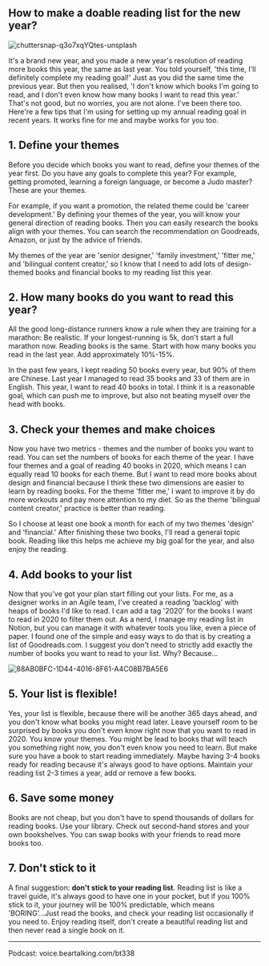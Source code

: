 ## How to make a doable reading list for the new year?

![chuttersnap-q3o7xqYQtes-unsplash](https://i.imgur.com/V2f2nrh.jpg)

It's a brand new year, and you made a new year's resolution of reading more books this year, the same as last year. You told yourself, 'this time, I'll definitely complete my reading goal!' Just as you did the same time the previous year. But then you realised, 'I don't know which books I'm going to read, and I don't even know how many books I want to read this year.' That's not good, but no worries, you are not alone. I've been there too. Here're a few tips that I'm using for setting up my annual reading goal in recent years. It works fine for me and maybe works for you too.

## 1. Define your themes

Before you decide which books you want to read, define your themes of the year first. Do you have any goals to complete this year? For example, getting promoted, learning a foreign language, or become a Judo master? These are your themes.

For example, if you want a promotion, the related theme could be 'career development.' By defining your themes of the year, you will know your general direction of reading books. Then you can easily research the books align with your themes. You can search the recommendation on Goodreads, Amazon, or just by the advice of friends. 

My themes of the year are 'senior designer,' 'family investment,' 'fitter me,' and 'bilingual content creator,' so I know that I need to add lots of design-themed books and financial books to my reading list this year.

## 2. How many books do you want to read this year?

All the good long-distance runners know a rule when they are training for a marathon: Be realistic. If your longest-running is 5k, don't start a full marathon now. Reading books is the same. Start with how many books you read in the last year. Add approximately 10%-15%.

In the past few years, I kept reading 50 books every year, but 90% of them are Chinese. Last year I managed to read 35 books and 33 of them are in English. This year, I want to read 40 books in total. I think it is a reasonable goal, which can push me to improve, but also not beating myself over the head with books.

## 3. Check your themes and make choices

Now you have two metrics - themes and the number of books you want to read. You can set the numbers of books for each theme of the year. I have four themes and a goal of reading 40 books in 2020, which means I can equally read 10 books for each theme. But I want to read more books about design and financial because I think these two dimensions are easier to learn by reading books. For the theme 'fitter me,' I want to improve it by do more workouts and pay more attention to my diet. So as the theme 'bilingual content creator,' practice is better than reading.

So I choose at least one book a month for each of my two themes 'design' and 'financial.' After finishing these two books, I'll read a general topic book. Reading like this helps me achieve my big goal for the year, and also enjoy the reading.

## 4. Add books to your list

Now that you've got your plan start filling out your lists. For me, as a designer works in an Agile team, I've created a reading 'backlog' with heaps of books I'd like to read. I can add a tag '2020' for the books I want to read in 2020 to filter them out. As a nerd, I manage my reading list in Notion, but you can manage it with whatever tools you like, even a piece of paper. I found one of the simple and easy ways to do that is by creating a list of Goodreads.com. I suggest you don't need to strictly add exactly the number of books you want to read to your list. Why? Because...

![88AB0BFC-1D44-4016-8F61-A4C08B7BA5E6](https://i.imgur.com/1tVhp2x.jpg)


## 5. Your list is flexible!

Yes, your list is flexible, because there will be another 365 days ahead, and you don't know what books you might read later. Leave yourself room to be surprised by books you don't even know right now that you want to read in 2020. You know your themes. You might be lead to books that will teach you something right now, you don't even know you need to learn. But make sure you have a book to start reading immediately. Maybe having 3-4 books ready for reading because it's always good to have options. Maintain your reading list 2-3 times a year, add or remove a few books.

## 6. Save some money

Books are not cheap, but you don't have to spend thousands of dollars for reading books. Use your library. Check out second-hand stores and your own bookshelves. You can swap books with your friends to read more books too.

## 7. Don't stick to it

A final suggestion: **don't stick to your reading list**. Reading list is like a travel guide, it's always good to have one in your pocket, but if you 100% stick to it, your journey will be 100% predictable, which means 'BORING'...Just read the books, and check your reading list occasionally if you need to. Enjoy reading itself, don't create a beautiful reading list and then never read a single book on it.

***

Podcast: voice.beartalking.com/bt338


